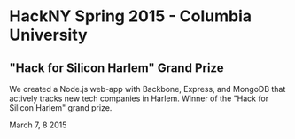 HackNY Spring 2015 - Columbia University
===========
"Hack for Silicon Harlem" Grand Prize
----------

We created a Node.js web-app with Backbone, Express, and MongoDB that actively tracks new tech companies in Harlem. Winner of the "Hack for Silicon Harlem" grand prize.

March 7, 8 2015
